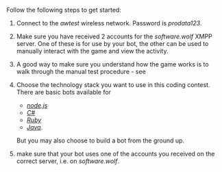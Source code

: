 Follow the following steps to get started:

1. Connect to the *awtest* wireless network. Password is *prodata123*.
1. Make sure you have received 2 accounts for the *software.wolf* XMPP server. One of these is for use by your bot, the other can be used to manually interact with the game and view the activity.
1. A good way to make sure you understand how the game works is to walk through the manual test procedure - see
1. Choose the technology stack you want to use in this coding contest. 
   There are basic bots available for 
    * [*node.js*](https://github.com/JohanPeeters/softwarewolves-nodejs-player)
    * [*C#*](https://github.com/supernelis/softwarewolves-dotnet-player)
    * [*Ruby*](https://github.com/rwestgeest/sww)
    * [*Java*](https://github.com/supernelis/softwarewolves-java-player).

    But you may also choose to build a bot from the ground up.
1. make sure that your bot uses one of the accounts you received on the correct server, i.e. on *software.wolf*.
